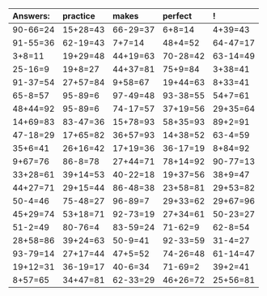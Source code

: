 | Answers: | practice | makes | perfect | ! |
| :--- | :--- | :--- | :--- | :--- |
| 90-66=24 | 15+28=43 | 66-29=37 | 6+8=14 | 4+39=43 | 
| 91-55=36 | 62-19=43 | 7+7=14 | 48+4=52 | 64-47=17 | 
| 3+8=11 | 19+29=48 | 44+19=63 | 70-28=42 | 63-14=49 | 
| 25-16=9 | 19+8=27 | 44+37=81 | 75+9=84 | 3+38=41 | 
| 91-37=54 | 27+57=84 | 9+58=67 | 19+44=63 | 8+33=41 | 
| 65-8=57 | 95-89=6 | 97-49=48 | 93-38=55 | 54+7=61 | 
| 48+44=92 | 95-89=6 | 74-17=57 | 37+19=56 | 29+35=64 | 
| 14+69=83 | 83-47=36 | 15+78=93 | 58+35=93 | 89+2=91 | 
| 47-18=29 | 17+65=82 | 36+57=93 | 14+38=52 | 63-4=59 | 
| 35+6=41 | 26+16=42 | 17+19=36 | 36-17=19 | 8+84=92 | 
| 9+67=76 | 86-8=78 | 27+44=71 | 78+14=92 | 90-77=13 | 
| 33+28=61 | 39+14=53 | 40-22=18 | 19+37=56 | 38+9=47 | 
| 44+27=71 | 29+15=44 | 86-48=38 | 23+58=81 | 29+53=82 | 
| 50-4=46 | 75-48=27 | 96-89=7 | 29+33=62 | 29+67=96 | 
| 45+29=74 | 53+18=71 | 92-73=19 | 27+34=61 | 50-23=27 | 
| 51-2=49 | 80-76=4 | 83-59=24 | 71-62=9 | 62-8=54 | 
| 28+58=86 | 39+24=63 | 50-9=41 | 92-33=59 | 31-4=27 | 
| 93-79=14 | 27+17=44 | 47+5=52 | 74-26=48 | 61-14=47 | 
| 19+12=31 | 36-19=17 | 40-6=34 | 71-69=2 | 39+2=41 | 
| 8+57=65 | 34+47=81 | 62-33=29 | 46+26=72 | 25+56=81 | 
